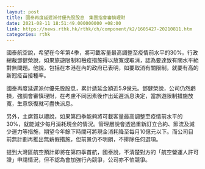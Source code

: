```yaml
---
layout: post
title: 國泰再度延遲派付優先股股息　集團指會審慎理財
date: 2021-08-11 18:51:49.000000000 +08:00
link: https://news.rthk.hk/rthk/ch/component/k2/1605427-20210811.htm
categories: rthk
---
```


國泰航空說，希望在今年第4季，將可載客量最高調整至疫情前水平的30%。行政總裁鄧健榮說，如果旅遊限制和檢疫措施得以放寬或取消，認為要達致有關水平絕對無問題。他說，包括在本港在內的政府已表明，如要取消有關限制，就要有高的新冠疫苗接種率。

國泰再度延遲派付優先股股息，累計遞延金額近5.9億元。鄧健榮說，公司仍然虧損，強調會審慎理財，在考慮不同因素後作出延遲派息決定，當旅遊限制措施放寬，生意恢復就可盡快派息。

另外，主席賀以禮說，如果第四季能夠將可載客量最高調整至疫情前水平的30%，就能減少每月消耗現金的情況。管理層說會透過重新訂立合約、節流及減少運力等措施，期望今年餘下時間可將現金消耗降至每月10億元以下。而公司目前無計劃再推出無薪假措施，但前景仍不明朗，不排除任何選項。

提到大灣區航空預計即將在第四季首航，國泰說，不清楚對方的「航空營運人許可證」申請情況，但不認為會加強行內競爭，公司亦不怕競爭。
